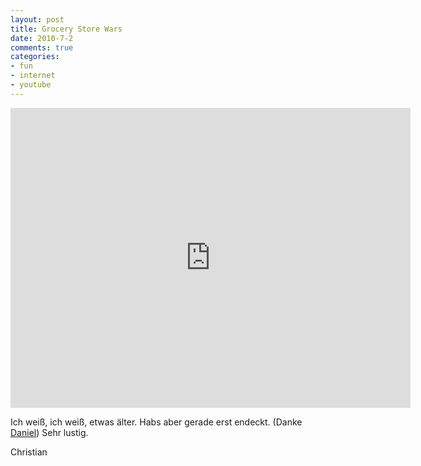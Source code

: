 ```yaml
--- 
layout: post
title: Grocery Store Wars
date: 2010-7-2
comments: true
categories: 
- fun
- internet
- youtube
---
```


<iframe width="640" height="480" src="http://www.youtube-nocookie.com/embed/hVrIyEu6h_E" frameborder="0"> </iframe>

Ich weiß, ich weiß, etwas älter. Habs aber gerade erst endeckt. (Danke <a href="http://keksbuster.posterous.com/">Daniel</a>)
Sehr lustig.

Christian
